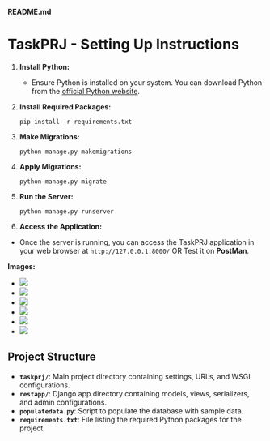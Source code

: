**README.md**

# TaskPRJ - Setting Up Instructions

1. **Install Python:**

   - Ensure Python is installed on your system. You can download Python from the [official Python website](https://www.python.org/downloads/).

2. **Install Required Packages:**

   ```
   pip install -r requirements.txt
   ```

3. **Make Migrations:**

   ```
   python manage.py makemigrations
   ```

4. **Apply Migrations:**

   ```
   python manage.py migrate
   ```

5. **Run the Server:**

   ```
   python manage.py runserver
   ```

6. **Access the Application:**

- Once the server is running, you can access the TaskPRJ application in your web browser at `http://127.0.0.1:8000/` OR Test it on <strong>PostMan</strong>.

**Images:**

- ![](./demoImages/contacts_view.png)
- ![](./demoImages/login.png)
- ![](./demoImages/mark_spam.png)
- ![](./demoImages/register.png)
- ![](./demoImages/search_by_name.png)
- ![](./demoImages/search_by_num.png)

## Project Structure

- **`taskprj/`**: Main project directory containing settings, URLs, and WSGI configurations.
- **`restapp/`**: Django app directory containing models, views, serializers, and admin configurations.
- **`populatedata.py`**: Script to populate the database with sample data.
- **`requirements.txt`**: File listing the required Python packages for the project.
